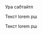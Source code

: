 <section>
    <title>Amogus</title>
    <subtitle>Ура сабтайтл</subtitle>
</section>

<p>Текст lorem рш</p>
<imgrow>
    <pic image_file="cart.png" alt="аарбутс" />
    <pic image_file="bag.png" alt="аарбутс" />
    <pic image_file="milk.png" alt="аарбутс" />
</imgrow>
<p>Текст lorem рш</p>
